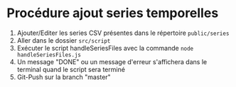 # Procédure ajout series temporelles

1. Ajouter/Editer les series CSV  présentes dans le répertoire `public/series`
2. Aller dans le dossier `src/script`
3. Exécuter le script handleSeriesFiles avec la commande `node handleSeriesFiles.js`
4. Un message "DONE" ou un message d'erreur s'affichera dans le terminal quand le script sera terminé
5. Git-Push sur la branch "master"
